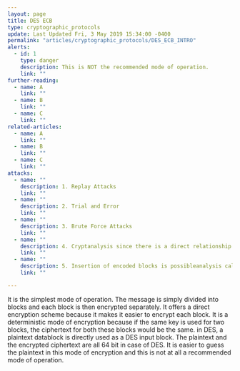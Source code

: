 ```yaml
---
layout: page
title: DES ECB
type: cryptographic_protocols
update: Last Updated Fri, 3 May 2019 15:34:00 -0400
permalink: "articles/cryptographic_protocols/DES_ECB_INTRO"
alerts:
  - id: 1
    type: danger
    description: This is NOT the recommended mode of operation.
    link: ""
further-reading:
  - name: A
    link: ""
  - name: B
    link: ""
  - name: C
    link: ""
related-articles:
  - name: A
    link: ""
  - name: B
    link: ""
  - name: C
    link: ""
attacks:
  - name: ""
    description: 1. Replay Attacks
    link: ""
  - name: ""
    description: 2. Trial and Error
    link: ""
  - name: ""
    description: 3. Brute Force Attacks
    link: ""
  - name: ""
    description: 4. Cryptanalysis since there is a direct relationship between plaintext and ciphertext
    link: ""
  - name: ""
    description: 5. Insertion of encoded blocks is possibleanalysis called ‘differential-linear’ cryptanalysis can also break DES depending on how many rounds
    link: ""

---
```

It is the simplest mode of operation. The message is simply divided into blocks and each block is then encrypted separately. It offers a direct encryption scheme because it makes it easier to encrypt each block. It is a deterministic mode of encryption because if the same key is used for two blocks, the ciphertext for both these blocks would be the same. 
in DES, a plaintext datablock is directly used as a DES input block. The plaintext and the encrypted ciphertext are all 64 bit in case of DES. It is easier to guess the plaintext in this mode of encryption and this is not at all a recommended mode of operation. 